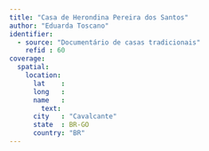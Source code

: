 ```yaml
---
title: "Casa de Herondina Pereira dos Santos"
author: "Eduarda Toscano"
identifier:
  - source: "Documentário de casas tradicionais"
    refid : 60
coverage:
  spatial:
    location:
      lat    :
      long   :
      name   :
        text:
      city   : "Cavalcante"
      state  : BR-GO
      country: "BR"
---
```


